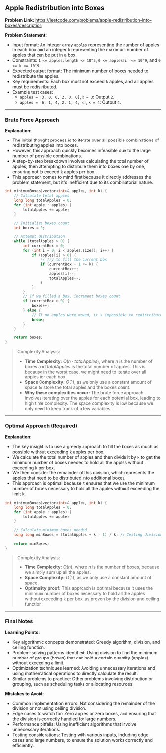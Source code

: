 ## Apple Redistribution into Boxes

**Problem Link:** https://leetcode.com/problems/apple-redistribution-into-boxes/description

**Problem Statement:**
- Input format: An integer array `apples` representing the number of apples in each box and an integer `k` representing the maximum number of apples that can be put in a box.
- Constraints: `1 <= apples.length <= 10^5`, `0 <= apples[i] <= 10^9`, and `0 <= k <= 10^9`.
- Expected output format: The minimum number of boxes needed to redistribute the apples.
- Key requirements: Each box must not exceed `k` apples, and all apples must be redistributed.
- Example test cases:
  - `apples = [3, 0, 0, 2, 0, 0]`, `k = 3`: Output `2`.
  - `apples = [6, 1, 4, 2, 1, 4, 4]`, `k = 4`: Output `4`.

---

### Brute Force Approach

**Explanation:**
- The initial thought process is to iterate over all possible combinations of redistributing apples into boxes.
- However, this approach quickly becomes infeasible due to the large number of possible combinations.
- A step-by-step breakdown involves calculating the total number of apples, then attempting to distribute them into boxes one by one, ensuring not to exceed `k` apples per box.
- This approach comes to mind first because it directly addresses the problem statement, but it's inefficient due to its combinatorial nature.

```cpp
int minimumBoxes(vector<int>& apples, int k) {
    // Calculate total apples
    long long totalApples = 0;
    for (int apple : apples) {
        totalApples += apple;
    }

    // Initialize boxes count
    int boxes = 0;

    // Attempt distribution
    while (totalApples > 0) {
        int currentBox = 0;
        for (int i = 0; i < apples.size(); i++) {
            if (apples[i] > 0) {
                // Try to fill the current box
                if (currentBox + 1 <= k) {
                    currentBox++;
                    apples[i]--;
                    totalApples--;
                }
            }
        }
        // If we filled a box, increment boxes count
        if (currentBox > 0) {
            boxes++;
        } else {
            // If no apples were moved, it's impossible to redistribute
            break;
        }
    }

    return boxes;
}
```

> Complexity Analysis:
> - **Time Complexity:** $O(n \cdot totalApples)$, where $n$ is the number of boxes and $totalApples$ is the total number of apples. This is because in the worst case, we might need to iterate over all apples for each box.
> - **Space Complexity:** $O(1)$, as we only use a constant amount of space to store the total apples and the boxes count.
> - **Why these complexities occur:** The brute force approach involves iterating over the apples for each potential box, leading to high time complexity. The space complexity is low because we only need to keep track of a few variables.

---

### Optimal Approach (Required)

**Explanation:**
- The key insight is to use a greedy approach to fill the boxes as much as possible without exceeding `k` apples per box.
- We calculate the total number of apples and then divide it by `k` to get the minimum number of boxes needed to hold all the apples without exceeding `k` per box.
- We then consider the remainder of this division, which represents the apples that need to be distributed into additional boxes.
- This approach is optimal because it ensures that we use the minimum number of boxes necessary to hold all the apples without exceeding the limit `k`.

```cpp
int minimumBoxes(vector<int>& apples, int k) {
    long long totalApples = 0;
    for (int apple : apples) {
        totalApples += apple;
    }

    // Calculate minimum boxes needed
    long long minBoxes = (totalApples + k - 1) / k; // Ceiling division

    return minBoxes;
}
```

> Complexity Analysis:
> - **Time Complexity:** $O(n)$, where $n$ is the number of boxes, because we simply sum up all the apples.
> - **Space Complexity:** $O(1)$, as we only use a constant amount of space.
> - **Optimality proof:** This approach is optimal because it uses the minimum number of boxes necessary to hold all the apples without exceeding `k` per box, as proven by the division and ceiling function.

---

### Final Notes

**Learning Points:**
- Key algorithmic concepts demonstrated: Greedy algorithm, division, and ceiling function.
- Problem-solving patterns identified: Using division to find the minimum number of groups (boxes) that can hold a certain quantity (apples) without exceeding a limit.
- Optimization techniques learned: Avoiding unnecessary iterations and using mathematical operations to directly calculate the result.
- Similar problems to practice: Other problems involving distribution or grouping, such as scheduling tasks or allocating resources.

**Mistakes to Avoid:**
- Common implementation errors: Not considering the remainder of the division or not using ceiling division.
- Edge cases to watch for: Zero apples or zero boxes, and ensuring that the division is correctly handled for large numbers.
- Performance pitfalls: Using inefficient algorithms that involve unnecessary iterations.
- Testing considerations: Testing with various inputs, including edge cases and large numbers, to ensure the solution works correctly and efficiently.